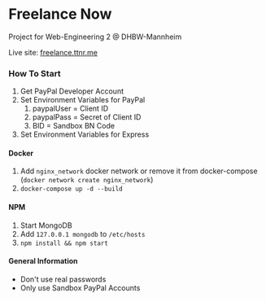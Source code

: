 # Freelance Now

Project for Web-Engineering 2 @ DHBW-Mannheim

Live site: [freelance.ttnr.me](https://freelance.ttnr.me)

### How To Start

1. Get PayPal Developer Account
2. Set Environment Variables for PayPal
    1. paypalUser = Client ID
    2. paypalPass = Secret of Client ID
    3. BID = Sandbox BN Code
3. Set Environment Variables for Express

#### Docker
1. Add `nginx_network` docker network or remove it from docker-compose (`docker network create nginx_network`)
2. `docker-compose up -d --build`

#### NPM

1. Start MongoDB
2. Add `127.0.0.1 mongodb` to `/etc/hosts`
3. `npm install && npm start`


#### General Information
- Don't use real passwords
- Only use Sandbox PayPal Accounts
